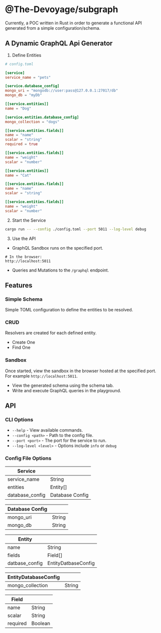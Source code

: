 # @The-Devoyage/subgraph

Currently, a POC written in Rust in order to generate a functional API generated from a simple configuration/schema.

## A Dynamic GraphQL Api Generator

1. Define Entities

```toml
# config.toml

[service]
service_name = "pets"

[service.database_config]
mongo_uri = "mongodb://user:pass@127.0.0.1:27017/db"
mongo_db = "myDb"

[[service.entities]]
name = "Dog"

[service.entities.database_config]
mongo_collection = "dogs"

[[service.entities.fields]]
name = "name"
scalar = "string"
required = true

[[service.entities.fields]]
name = "weight"
scalar = "number"

[[service.entities]]
name = "Cat"

[[service.entities.fields]]
name = "name"
scalar = "string"

[[service.entities.fields]]
name = "weight"
scalar = "number"
```

2. Start the Service

```bash
cargo run -- --config ./config.toml --port 5011 --log-level debug
```

3. Use the API

- GraphQL Sandbox runs on the specified port.

```
# In the browser:
http://localhost:5011
```

- Queries and Mutations to the `/graphql` endpoint.

## Features

### Simple Schema

Simple TOML configuration to define the entities to be resolved.

### CRUD

Resolvers are created for each defined entity.

- Create One
- Find One

### Sandbox

Once started, view the sandbox in the browser hosted at the specified port. For example `http://localhost:5011`.

- View the generated schema using the schema tab.
- Write and execute GraphQL queries in the playground.

## API

### CLI Options

- `--help` - View available commands.
- `--config <path>` - Path to the config file.
- `--port <port>` - The port for the service to run.
- `--log-level <level>` - Options include `info` or `debug`

### Config File Options

| Service         |                 |
| --------------- | --------------- |
| service_name    | String          |
| entities        | Entity[]        |
| database_config | Database Config |

| Database Config |        |
| --------------- | ------ |
| mongo_uri       | String |
| mongo_db        | String |

| Entity         |                     |
| -------------- | ------------------- |
| name           | String              |
| fields         | Field[]             |
| datbase_config | EntityDatbaseConfig |

| EntityDatabaseConfig |        |
| -------------------- | ------ |
| mongo_collection     | String |

| Field    |         |
| -------- | ------- |
| name     | String  |
| scalar   | String  |
| required | Boolean |
